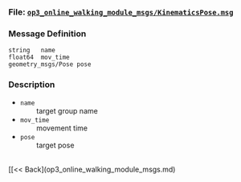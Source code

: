 ### File: [`op3_online_walking_module_msgs/KinematicsPose.msg`](https://github.com/ROBOTIS-GIT/ROBOTIS-OP3-msgs/blob/develop/op3_online_walking_module_msgs/msg/KinematicsPose.msg)

### Message Definition
```
string   name
float64  mov_time
geometry_msgs/Pose pose
```

### Description

* `name`   
&emsp;&emsp; target group name      
* `mov_time`    
&emsp;&emsp; movement time   
* `pose`    
&emsp;&emsp; target pose   

<br>
[[&lt;&lt; Back](op3_online_walking_module_msgs.md)
